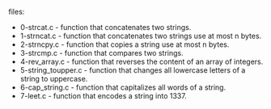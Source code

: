 files:

- 0-strcat.c - function that concatenates two strings.
- 1-strncat.c - function that concatenates two strings use at most n bytes.
- 2-strncpy.c - function that copies a string use at most n bytes.
- 3-strcmp.c - function that compares two strings.
- 4-rev_array.c - function that reverses the content of an array of integers.
- 5-string_toupper.c - function that changes all lowercase letters of a string to uppercase.
- 6-cap_string.c - function that capitalizes all words of a string.
- 7-leet.c - function that encodes a string into 1337.
